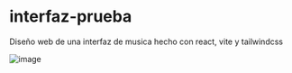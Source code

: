 # interfaz-prueba
Diseño web de una interfaz de musica hecho con react, vite y tailwindcss

![image](https://user-images.githubusercontent.com/76923553/230994516-2163fb99-97f3-49d1-a999-63dca0bb28a4.png)

